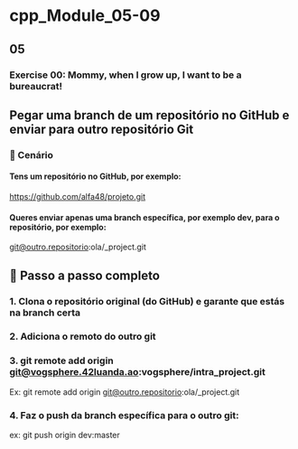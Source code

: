 # cpp_Module_05-09

## 05

### Exercise 00: Mommy, when I grow up, I want to be a bureaucrat!



## Pegar uma branch de um repositório no GitHub e enviar para outro repositório Git

### 🧭 Cenário

#### Tens um repositório no GitHub, por exemplo:
https://github.com/alfa48/projeto.git

#### Queres enviar apenas uma branch específica, por exemplo dev, para o repositório, por exemplo:
git@outro.repositorio:ola/_project.git

## 🚀 Passo a passo completo
### 1. Clona o repositório original (do GitHub) e garante que estás na branch certa
### 2. Adiciona o remoto do outro git
### 3. git remote add origin git@vogsphere.42luanda.ao:vogsphere/intra_project.git
Ex: git remote add origin git@outro.repositorio:ola/_project.git
### 4. Faz o push da branch específica para o outro git:
ex: git push origin dev:master
